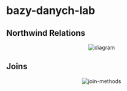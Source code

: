# bazy-danych-lab
## Northwind Relations
<p align="center">
  <img src="https://d2vlcm61l7u1fs.cloudfront.net/media%2F5a6%2F5a6dbbe9-db6e-448b-91ed-8126085eec67%2FphpqsVSNv.png" title="diagram">
</p>

## Joins
<p align="center">
  <img src="https://4.bp.blogspot.com/-_HsHikmChBI/VmQGJjLKgyI/AAAAAAAAEPw/JaLnV0bsbEo/s1600/sql%2Bjoins%2Bguide%2Band%2Bsyntax.jpg" title="join-methods">
</p>
